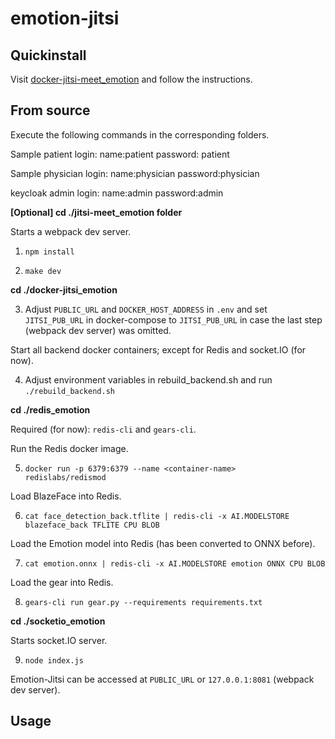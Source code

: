# emotion-jitsi

## Quickinstall

Visit [docker-jitsi-meet_emotion](https://github.com/ThomasFen/docker-jitsi-meet_emotion) and follow the instructions.

## From source
Execute the following commands in the corresponding folders.

Sample patient login:
name:patient 
password: patient

Sample physician login:
name:physician
password:physician

keycloak admin login:
name:admin
password:admin

**[Optional] cd ./jitsi-meet_emotion folder**

Starts a webpack dev server. 

1. `npm install` 

2. `make dev`

**cd ./docker-jitsi_emotion**


3. Adjust `PUBLIC_URL` and `DOCKER_HOST_ADDRESS` in `.env` and set `JITSI_PUB_URL` in docker-compose to `JITSI_PUB_URL` in case the last step (webpack dev server) was omitted.

Start all backend docker containers; except for Redis and socket.IO (for now).

4. Adjust environment variables in rebuild_backend.sh and run ``./rebuild_backend.sh``


**cd ./redis_emotion**

Required (for now): `redis-cli` and `gears-cli`. 

Run the Redis docker image.

5. `docker run -p 6379:6379 --name <container-name>   redislabs/redismod`

Load BlazeFace into Redis.

6. `cat face_detection_back.tflite | redis-cli -x AI.MODELSTORE blazeface_back TFLITE CPU BLOB`


Load the Emotion model into Redis (has been converted to ONNX before).

7. `cat emotion.onnx | redis-cli -x AI.MODELSTORE emotion ONNX CPU BLOB`

Load the gear into Redis.

8. `gears-cli run gear.py --requirements requirements.txt`

**cd ./socketio_emotion**

Starts socket.IO server.

9. `node index.js`

Emotion-Jitsi can be accessed at `PUBLIC_URL` or `127.0.0.1:8081` (webpack dev server). 

## Usage
